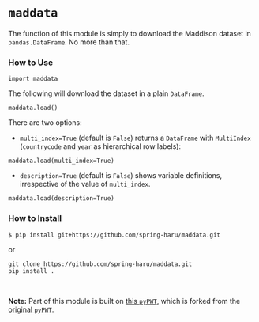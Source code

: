 # `maddata`

The function of this module is simply to download the Maddison dataset in `pandas.DataFrame`. No more than that.

### How to Use
```
import maddata
```
The following will download the dataset in a plain `DataFrame`.
```
maddata.load()
```
There are two options:
* `multi_index=True` (default is `False`) returns a `DataFrame` with `MultiIndex` (`countrycode` and `year` as hierarchical row labels):
```
maddata.load(multi_index=True)
```
* `description=True` (default is `False`) shows variable definitions, irrespective of the value of `multi_index`.
```
maddata.load(description=True)
```

### How to Install
```
$ pip install git+https://github.com/spring-haru/maddata.git
```
or
```
git clone https://github.com/spring-haru/maddata.git
pip install .
```
<br>

**Note:**
Part of this module is built on [this `pyPWT`](https://github.com/jonduan/penn-world-tables), which is forked from the [original `pyPWT`](https://github.com/davidrpugh/penn-world-tables).
